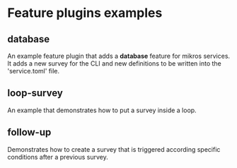 # Feature plugins examples

## database

An example feature plugin that adds a **database** feature for mikros services.
It adds a new survey for the CLI and new definitions to be written into the
'service.toml' file.

## loop-survey

An example that demonstrates how to put a survey inside a loop.

## follow-up

Demonstrates how to create a survey that is triggered according specific
conditions after a previous survey.
